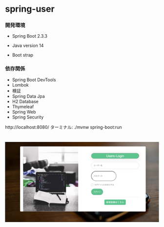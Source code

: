 # spring-user

### 開発環境
- Spring Boot 2.3.3
- Java version 14

- Boot strap

### 依存関係
- Spring Boot DevTools
- Lombok
- 検証
- Spring Data Jpa
- H2 Database
- Thymeleaf
- Spring Web
- Spring Security

http://localhost:8080/
ターミナル: ./mvnw spring-boot:run

![main](img/image2.png)
==============================
